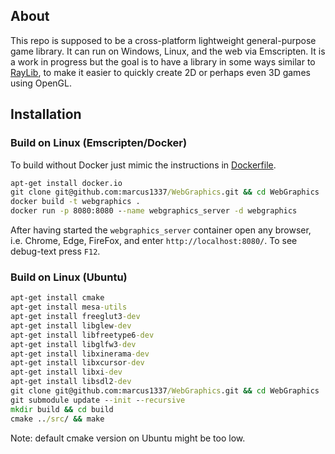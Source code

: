 ## About

This repo is supposed to be a cross-platform lightweight general-purpose game library. It can run on Windows, Linux, and the web via Emscripten. It is a work in progress but the goal is to have a library in some ways similar to [RayLib](https://github.com/raysan5/raylib), to make it easier to quickly create 2D or perhaps even 3D games using OpenGL.

## Installation

### Build on Linux (Emscripten/Docker)
To build without Docker just mimic the instructions in [Dockerfile](Dockerfile).
```bat
apt-get install docker.io
git clone git@github.com:marcus1337/WebGraphics.git && cd WebGraphics
docker build -t webgraphics .
docker run -p 8080:8080 --name webgraphics_server -d webgraphics
```
After having started the ``webgraphics_server`` container open any browser, i.e. Chrome, Edge, FireFox, and enter ``http://localhost:8080/``. To see debug-text press ``F12``.

### Build on Linux (Ubuntu)

```bat
apt-get install cmake
apt-get install mesa-utils
apt-get install freeglut3-dev
apt-get install libglew-dev
apt-get install libfreetype6-dev
apt-get install libglfw3-dev
apt-get install libxinerama-dev
apt-get install libxcursor-dev 
apt-get install libxi-dev 
apt-get install libsdl2-dev
git clone git@github.com:marcus1337/WebGraphics.git && cd WebGraphics
git submodule update --init --recursive 
mkdir build && cd build 
cmake ../src/ && make
```
Note: default cmake version on Ubuntu might be too low.